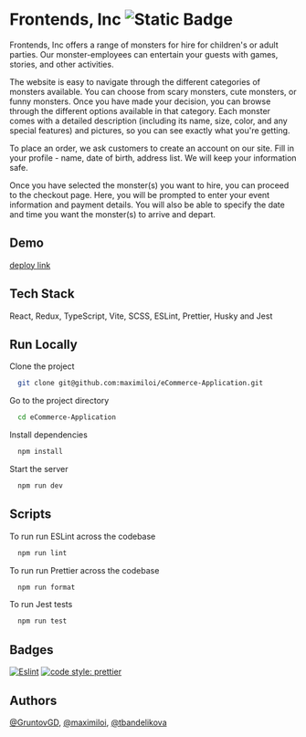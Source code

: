# Frontends, Inc ![Static Badge](https://img.shields.io/badge/Frontends%2C%20Inc.-4B32C3?style=plastic&logo=apachespark&logoColor=ffffff)



Frontends, Inc offers a range of monsters for hire for children's or adult parties. Our monster-employees can entertain your guests with games, stories, and other activities.

The website is easy to navigate through the different categories of monsters available. You can choose from scary monsters, cute monsters, or funny monsters. Once you have made your decision, you can browse through the different options available in that category. Each monster comes with a detailed description (including its name, size, color, and any special features) and pictures, so you can see exactly what you're getting.

To place an order, we ask customers to create an account on our site. Fill in your profile - name, date of birth, address list. We will keep your information safe.

Once you have selected the monster(s) you want to hire, you can proceed to the checkout page. Here, you will be prompted to enter your event information and payment details. You will also be able to specify the date and time you want the monster(s) to arrive and depart.


## Demo

[deploy link](#)


## Tech Stack

React, Redux, TypeScript, Vite, SCSS, ESLint, Prettier, Husky and Jest



## Run Locally

Clone the project

```bash
  git clone git@github.com:maximiloi/eCommerce-Application.git
```

Go to the project directory

```bash
  cd eCommerce-Application
```

Install dependencies

```bash
  npm install
```

Start the server

```bash
  npm run dev
```


## Scripts

To run run ESLint across the codebase

```bash
  npm run lint
```
To run run Prettier across the codebase
```bash
  npm run format
```
To run Jest tests
```bash
  npm run test
```
## Badges

[![Eslint](https://img.shields.io/badge/fix%20problems-Eslint%20v8.46.0-8080F2
)](https://eslint.org/docs/latest/)
[![code style: prettier](https://img.shields.io/badge/code_style-prettier-ff69b4.svg?style=flat-square)](https://github.com/prettier/prettier)

## Authors

[@GruntovGD](https://github.com/gruntovgd), [@maximiloi](https://github.com/maximiloi), [@tbandelikova](https://www.github.com/tbandelikova)
